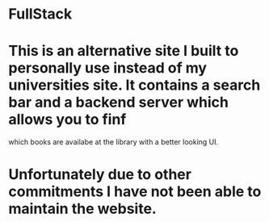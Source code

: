 # FullStack

# This is an alternative site I built to personally use instead of my universities site. It contains a search bar and a backend server which allows you to finf
which books are availabe at the library with a better looking UI.

# Unfortunately due to other commitments I have not been able to maintain the website.
